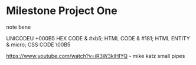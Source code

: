 # Milestone Project One 

note bene

UNICODEU +000B5
HEX CODE & #xb5;
HTML CODE & #181;
HTML ENTITY & micro;
CSS CODE \00B5


https://www.youtube.com/watch?v=iR3W3klHIYQ - mike katz small pipes

